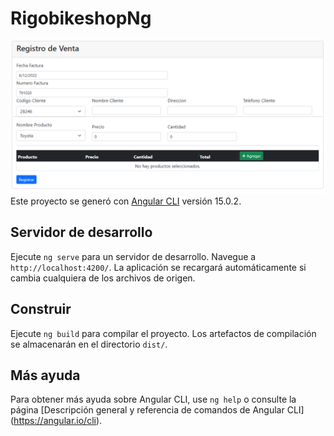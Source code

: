 # RigobikeshopNg
![NgFront](https://github.com/gregdorian/RigoBikeShop_ng/blob/master/frontendAngular.png)
Este proyecto se generó con [Angular CLI](https://github.com/angular/angular-cli) versión 15.0.2.

## Servidor de desarrollo

Ejecute `ng serve` para un servidor de desarrollo. Navegue a `http://localhost:4200/`. La aplicación se recargará automáticamente si cambia cualquiera de los archivos de origen.


## Construir

Ejecute `ng build` para compilar el proyecto. Los artefactos de compilación se almacenarán en el directorio `dist/`.



## Más ayuda

Para obtener más ayuda sobre Angular CLI, use `ng help` o consulte la página [Descripción general y referencia de comandos de Angular CLI] (https://angular.io/cli).
